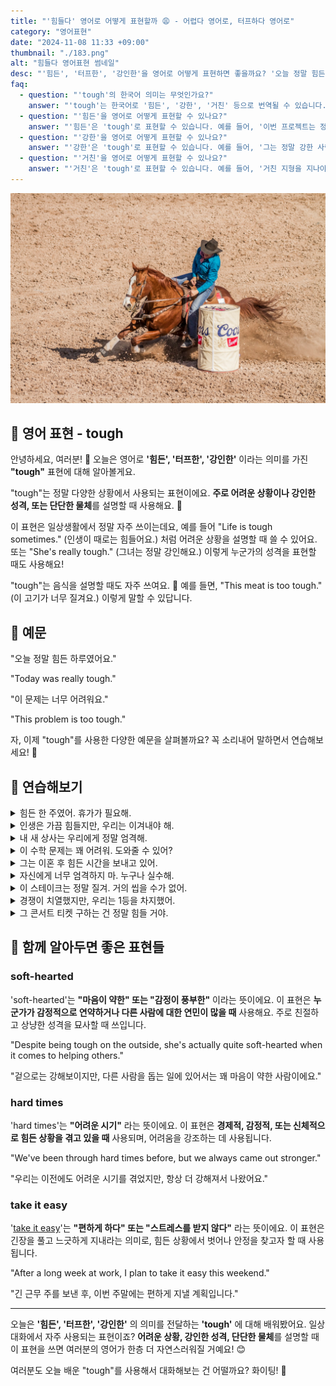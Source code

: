 ```yaml
---
title: "'힘들다' 영어로 어떻게 표현할까 😩 - 어렵다 영어로, 터프하다 영어로"
category: "영어표현"
date: "2024-11-08 11:33 +09:00"
thumbnail: "./183.png"
alt: "힘들다 영어표현 썸네일"
desc: "'힘든', '터프한', '강인한'을 영어로 어떻게 표현하면 좋을까요? '오늘 정말 힘든 하루였어요.', '이 문제는 너무 어려워요.' 등을 영어로 표현하는 법을 배워봅시다. 다양한 예문을 통해서 연습하고 본인의 표현으로 만들어 보세요."
faq:
  - question: "'tough'의 한국어 의미는 무엇인가요?"
    answer: "'tough'는 한국어로 '힘든', '강한', '거친' 등으로 번역될 수 있습니다. 주로 어려운 상황이나 강한 성격을 표현할 때 사용됩니다."
  - question: "'힘든'을 영어로 어떻게 표현할 수 있나요?"
    answer: "'힘든'은 'tough'로 표현할 수 있습니다. 예를 들어, '이번 프로젝트는 정말 힘들어'는 'This project is really tough'로 말할 수 있습니다."
  - question: "'강한'을 영어로 어떻게 표현할 수 있나요?"
    answer: "'강한'은 'tough'로 표현할 수 있습니다. 예를 들어, '그는 정말 강한 사람이다'는 'He is a really tough person'으로 말할 수 있습니다."
  - question: "'거친'을 영어로 어떻게 표현할 수 있나요?"
    answer: "'거친'은 'tough'로 표현할 수 있습니다. 예를 들어, '거친 지형을 지나야 한다'는 'We have to pass through tough terrain'으로 표현할 수 있습니다."
---
```


![거친 들판에서 말을 타는 남성](./183-1.jpg)

## 🌟 영어 표현 - tough

안녕하세요, 여러분! 👋 오늘은 영어로 **'힘든', '터프한', '강인한'** 이라는 의미를 가진 **"tough"** 표현에 대해 알아볼게요.

"tough"는 정말 다양한 상황에서 사용되는 표현이에요. **주로 어려운 상황이나 강인한 성격, 또는 단단한 물체**를 설명할 때 사용해요. 💪

이 표현은 일상생활에서 정말 자주 쓰이는데요, 예를 들어 "Life is tough sometimes." (인생이 때로는 힘들어요.) 처럼 어려운 상황을 설명할 때 쓸 수 있어요. 또는 "She's really tough." (그녀는 정말 강인해요.) 이렇게 누군가의 성격을 표현할 때도 사용해요!

"tough"는 음식을 설명할 때도 자주 쓰여요. 🥩 예를 들면, "This meat is too tough." (이 고기가 너무 질겨요.) 이렇게 말할 수 있답니다.

<ins class="adsbygoogle"
     style="display:block"
     data-ad-client="ca-pub-1465612013356152"
     data-ad-slot="2106896038"
     data-ad-format="auto"
     data-full-width-responsive="true"></ins>

<script>
     (adsbygoogle = window.adsbygoogle || []).push({});
</script>

## 📖 예문

"오늘 정말 힘든 하루였어요."

"Today was really tough."

"이 문제는 너무 어려워요."

"This problem is too tough."

자, 이제 "tough"를 사용한 다양한 예문을 살펴볼까요? 꼭 소리내어 말하면서 연습해보세요! 🎯

## 💬 연습해보기

<details>
<summary>힘든 한 주였어. 휴가가 필요해.</summary>
<span>It's been a tough week at work. I need a vacation.</span>
</details>

<details>
<summary>인생은 가끔 힘들지만, 우리는 이겨내야 해.</summary>
<span>Life's tough sometimes, but we gotta push through.</span>
</details>

<details>
<summary>내 새 상사는 우리에게 정말 엄격해.</summary>
<span>My new boss is really tough on us.</span>
</details>

<details>
<summary>이 수학 문제는 꽤 어려워. 도와줄 수 있어?</summary>
<span>These math problems are pretty tough. Can you help me?</span>
</details>

<details>
<summary>그는 이혼 후 힘든 시간을 보내고 있어.</summary>
<span>He's going through a tough time since his divorce.</span>
</details>

<details>
<summary>자신에게 너무 엄격하지 마. 누구나 실수해.</summary>
<span>Don't be so tough on yourself. Everyone makes mistakes.</span>
</details>

<details>
<summary>이 스테이크는 정말 질겨. 거의 씹을 수가 없어.</summary>
<span>This steak is super tough. I can <a href="/blog/in-english/078.barely/">barely</a> chew it.</span>
</details>

<details>
<summary>경쟁이 치열했지만, 우리는 1등을 차지했어.</summary>
<span>The competition was tough, but we  <a href="/blog/in-english/175.manage-to/">managed to</a> win first place.</span>
</details>

<details>
<summary>그 콘서트 티켓 구하는 건 정말 힘들 거야.</summary>
<span>It's gonna be really tough getting tickets for that concert.</span>
</details>

## 🤝 함께 알아두면 좋은 표현들

### soft-hearted

'soft-hearted'는 **"마음이 약한" 또는 "감정이 풍부한"** 이라는 뜻이에요. 이 표현은 **누군가가 감정적으로 연약하거나 다른 사람에 대한 연민이 많을 때** 사용해요. 주로 친절하고 상냥한 성격을 묘사할 때 쓰입니다.

"Despite being tough on the outside, she's actually quite soft-hearted when it comes to helping others."

"겉으로는 강해보이지만, 다른 사람을 돕는 일에 있어서는 꽤 마음이 약한 사람이에요."

### hard times

'hard times'는 **"어려운 시기"** 라는 뜻이에요. 이 표현은 **경제적, 감정적, 또는 신체적으로 힘든 상황을 겪고 있을 때** 사용되며, 어려움을 강조하는 데 사용됩니다.

"We've been through hard times before, but we always came out stronger."

"우리는 이전에도 어려운 시기를 겪었지만, 항상 더 강해져서 나왔어요."

### take it easy

'[take it easy](/blog/너무-긴장하지마-영어표현/)'는 **"편하게 하다" 또는 "스트레스를 받지 않다"** 라는 뜻이에요. 이 표현은 긴장을 풀고 느긋하게 지내라는 의미로, 힘든 상황에서 벗어나 안정을 찾고자 할 때 사용됩니다.

"After a long week at work, I plan to take it easy this weekend."

"긴 근무 주를 보낸 후, 이번 주말에는 편하게 지낼 계획입니다."

---

오늘은 **'힘든', '터프한', '강인한'** 의 의미를 전달하는 **'tough'** 에 대해 배워봤어요. 일상 대화에서 자주 사용되는 표현이죠? **어려운 상황, 강인한 성격, 단단한 물체**를 설명할 때 이 표현을 쓰면 여러분의 영어가 한층 더 자연스러워질 거예요! 😊

여러분도 오늘 배운 "tough"를 사용해서 대화해보는 건 어떨까요? 화이팅! 🌟
